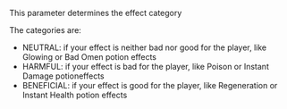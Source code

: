 This parameter determines the effect category

The categories are:

* NEUTRAL: if your effect is neither bad nor good for the player, like Glowing or Bad Omen potion effects
* HARMFUL: if your effect is bad for the player, like Poison or Instant Damage potioneffects
* BENEFICIAL: if your effect is good for the player, like Regeneration or Instant Health potion effects